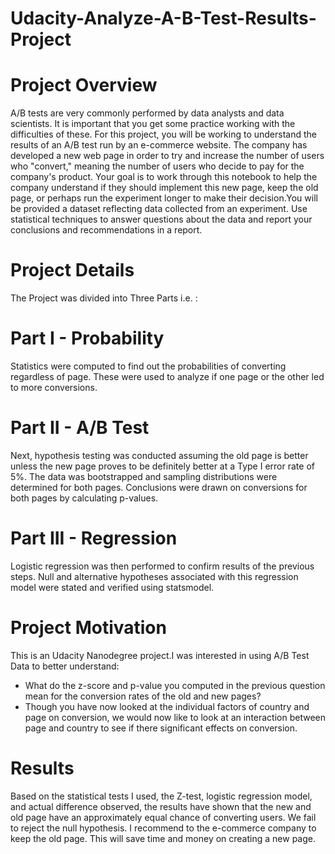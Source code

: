 # Udacity-Analyze-A-B-Test-Results-Project
# Project Overview
A/B tests are very commonly performed by data analysts and data scientists. It is important that you get some practice working with the difficulties of these. For this project, you will be working to understand the results of an A/B test run by an e-commerce website. The company has developed a new web page in order to try and increase the number of users who "convert," meaning the number of users who decide to pay for the company's product. Your goal is to work through this notebook to help the company understand if they should implement this new page, keep the old page, or perhaps run the experiment longer to make their decision.You will be provided a dataset reflecting data collected from an experiment. Use statistical techniques to answer questions about the data and report your conclusions and recommendations in a report.
# Project Details
The Project was divided into Three Parts i.e. :
# Part I - Probability
Statistics were computed to find out the probabilities of converting regardless of page. These were used to analyze if one page or the other led to more conversions.
# Part II - A/B Test
Next, hypothesis testing was conducted assuming the old page is better unless the new page proves to be definitely better at a Type I error rate of 5%. The data was bootstrapped and sampling distributions were determined for both pages. Conclusions were drawn on conversions for both pages by calculating p-values.
# Part III - Regression
Logistic regression was then performed to confirm results of the previous steps. Null and alternative hypotheses associated with this regression model were stated and verified using statsmodel.
# Project Motivation
This is an Udacity Nanodegree project.I was interested in using A/B Test Data to better understand:

- What do the z-score and p-value you computed in the previous question mean for the conversion rates of the old and new pages?
- Though you have now looked at the individual factors of country and page on conversion, we would now like to look at an interaction between page and country to see if there significant effects on conversion.
# Results
Based on the statistical tests I used, the Z-test, logistic regression model, and actual difference observed, the results have shown that the new and old page have an approximately equal chance of converting users. We fail to reject the null hypothesis. I recommend to the e-commerce company to keep the old page. This will save time and money on creating a new page.
